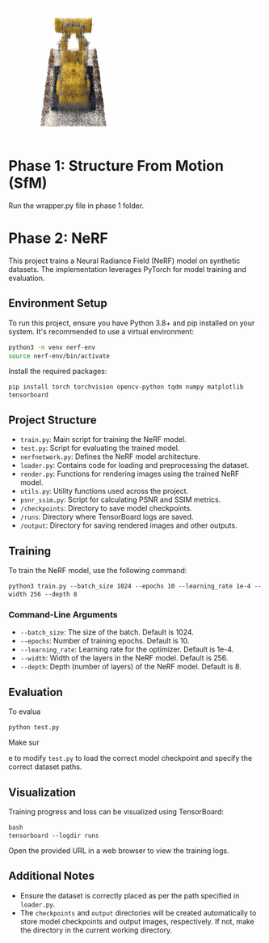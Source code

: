 ![NeRF Output](/nerf.gif)

# Phase 1: Structure From Motion (SfM)

Run the wrapper.py file in phase 1 folder.

# Phase 2: NeRF 

This project trains a Neural Radiance Field (NeRF) model on synthetic datasets. The implementation leverages PyTorch for model training and evaluation.

## Environment Setup

To run this project, ensure you have Python 3.8+ and pip installed on your system. It's recommended to use a virtual environment:

```bash
python3 -m venv nerf-env
source nerf-env/bin/activate
```

Install the required packages:

```
pip install torch torchvision opencv-python tqdm numpy matplotlib tensorboard
```

## Project Structure

- `train.py`: Main script for training the NeRF model.
- `test.py`: Script for evaluating the trained model.
- `nerfnetwork.py`: Defines the NeRF model architecture.
- `loader.py`: Contains code for loading and preprocessing the dataset.
- `render.py`: Functions for rendering images using the trained NeRF model.
- `utils.py`: Utility functions used across the project.
- `psnr_ssim.py`: Script for calculating PSNR and SSIM metrics.
- `/checkpoints`: Directory to save model checkpoints.
- `/runs`: Directory where TensorBoard logs are saved.
- `/output`: Directory for saving rendered images and other outputs.

## Training

To train the NeRF model, use the following command:

```
python3 train.py --batch_size 1024 --epochs 10 --learning_rate 1e-4 --width 256 --depth 8
```

### Command-Line Arguments

- `--batch_size`: The size of the batch. Default is 1024.
- `--epochs`: Number of training epochs. Default is 10.
- `--learning_rate`: Learning rate for the optimizer. Default is 1e-4.
- `--width`: Width of the layers in the NeRF model. Default is 256.
- `--depth`: Depth (number of layers) of the NeRF model. Default is 8.

## Evaluation

To evalua

```
python test.py
```

Make sur

e to modify `test.py` to load the correct model checkpoint and specify the correct dataset paths.

## Visualization

Training progress and loss can be visualized using TensorBoard:

```
bash
tensorboard --logdir runs
```

Open the provided URL in a web browser to view the training logs.

## Additional Notes

- Ensure the dataset is correctly placed as per the path specified in `loader.py`.
- The `checkpoints` and `output` directories will be created automatically to store model checkpoints and output images, respectively. If not, make the directory in the current working directory.
